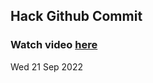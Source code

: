 
 ## Hack Github Commit 
 ### Watch video <a href="https://www.youtube.com">here</a> 
 Wed 21 Sep 2022 
